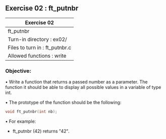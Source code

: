 ## Exercise 02 : ft_putnbr

|               Exercise 02            |
|---------------------------------------|
|             ft_putnbr                 |
| Turn-in directory : ex02/             |
| Files to turn in : ft_putnbr.c        |
| Allowed functions : write              |

 ### Objective: 

• Write a function that returns a passed number as a parameter. The function
it should be able to display all possible values in a variable of type int.

• The prototype of the function should be the following:
```C
void ft_putnbr(int nb);
```

• For example:

* ft_putnbr (42) returns "42".
